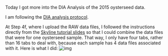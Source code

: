 Today I got more into the DIA Analysis of the 2015 oysterseed data.

I am following the [DIA analysis protocol](https://github.com/RobertsLab/resources/blob/master/protocols/DIA-data-Analyses.md).

At Step 4f, where I upload the RAW data files, I followed the instructions directly from the [Skyline tutorial slides](https://github.com/RobertsLab/project-pacific.oyster-larvae/blob/master/Skyline-example-files-ETS.sky/slides01.pdf) so that I could combine the data files that were for one oysterseed sample. That way, I only have four tabs, rather than 16 tabs to deal with, because each sample has 4 data files associated with it. Here is what I did:
![img](http://owl.fish.washington.edu/scaphapoda/grace/2015-oysterseed-project/Capture.PNG)
